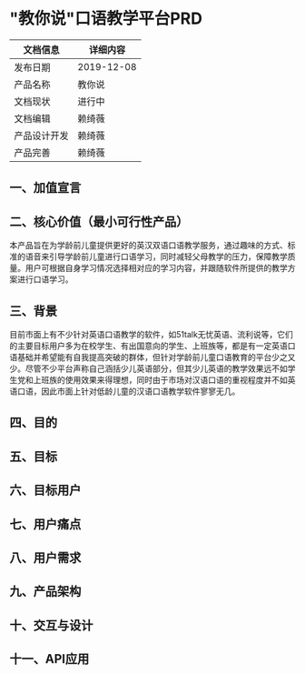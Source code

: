 # "教你说"口语教学平台PRD
文档信息|详细内容|
---|---|
发布日期|2019-12-08
产品名称|教你说
文档现状|进行中
文档编辑|赖绮薇
产品设计开发|赖绮薇
产品完善|赖绮薇

## 一、加值宣言

## 二、核心价值（最小可行性产品）
本产品旨在为学龄前儿童提供更好的英汉双语口语教学服务，通过趣味的方式、标准的语音来引导学龄前儿童进行口语学习，同时减轻父母教学的压力，保障教学质量。用户可根据自身学习情况选择相对应的学习内容，并跟随软件所提供的教学方案进行口语学习。
## 三、背景
目前市面上有不少针对英语口语教学的软件，如51talk无忧英语、流利说等，它们的主要目标用户多为在校学生、有出国意向的学生、上班族等，都是有一定英语口语基础并希望能有自我提高突破的群体，但针对学龄前儿童口语教育的平台少之又少。尽管不少平台声称自己涵括少儿英语部分，但其少儿英语的教学效果远不如学生党和上班族的使用效果来得理想，同时由于市场对汉语口语的重视程度并不如英语口语，因此市面上针对低龄儿童的汉语口语教学软件寥寥无几。
## 四、目的

## 五、目标

## 六、目标用户

## 七、用户痛点

## 八、用户需求

## 九、产品架构

## 十、交互与设计

## 十一、API应用
